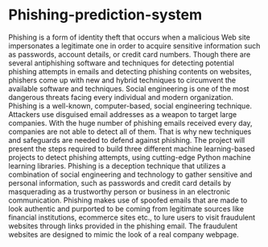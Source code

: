 # Phishing-prediction-system
Phishing is a form of identity theft that occurs when a malicious Web site impersonates a legitimate one in order to acquire sensitive information such as passwords, account details, or credit card numbers. Though there are several antiphishing software and techniques for detecting potential phishing attempts in emails and detecting phishing contents on websites, phishers come up with new and hybrid techniques to circumvent the available software and techniques. Social engineering is one of the most dangerous threats facing every individual and modern organization. Phishing is a well-known, computer-based, social engineering technique. Attackers use disguised email addresses as a weapon to target large companies. With the huge number of phishing emails received every day, companies are not able to detect all of them. That is why new techniques and safeguards are needed to defend against phishing. The project will present the steps required to build three different machine learning-based projects to detect phishing attempts, using cutting-edge Python machine learning libraries. Phishing is a deception technique that utilizes a combination of social engineering and technology to gather sensitive and personal information, such as passwords and credit card details by masquerading as a trustworthy person or business in an electronic communication. Phishing makes use of spoofed emails that are made to look authentic and purported to be coming from legitimate sources like financial institutions, ecommerce sites etc., to lure users to visit fraudulent websites through links provided in the phishing email. The fraudulent websites are designed to mimic the look of a real company webpage.  
